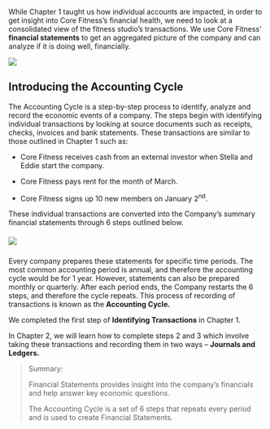 While Chapter 1 taught us how individual accounts are impacted, in order to get insight into Core Fitness’s financial health, we need to look at a consolidated view of the fitness studio’s transactions. We use Core Fitness’ **financial statements** to get an aggregated picture of the company and can analyze if it is doing well, financially.

![](./Chapter_2_Recording_accounting_transactions/media/00_Introduction/image2.png)

## Introducing the Accounting Cycle

The Accounting Cycle is a step-by-step process to identify, analyze and record the economic events of a company. The steps begin with identifying individual transactions by looking at source documents such as receipts, checks, invoices and bank statements. These transactions are similar to those outlined in Chapter 1 such as:

  - Core Fitness receives cash from an external investor when Stella and Eddie start the company.

  - Core Fitness pays rent for the month of March.

  - Core Fitness signs up 10 new members on January 2<sup>nd</sup>.

These individual transactions are converted into the Company’s summary financial statements through 6 steps outlined below.

##### ![](./Chapter_2_Recording_accounting_transactions/documents/resources/accounting_cycle.svg)

Every company prepares these statements for specific time periods. The most common accounting period is annual, and therefore the accounting cycle would be for 1 year. However, statements can also be prepared monthly or quarterly. After each period ends, the Company restarts the 6 steps, and therefore the cycle repeats. This process of recording of transactions is known as the **Accounting Cycle.**

We completed the first step of **Identifying Transactions** in Chapter 1.

In Chapter 2, we will learn how to complete steps 2 and 3 which involve taking these transactions and recording them in two ways – **Journals and Ledgers.**

> Summary:
> 
> Financial Statements provides insight into the company’s financials and help answer key economic questions.
> 
> The Accounting Cycle is a set of 6 steps that repeats every period and is used to create Financial Statements.
